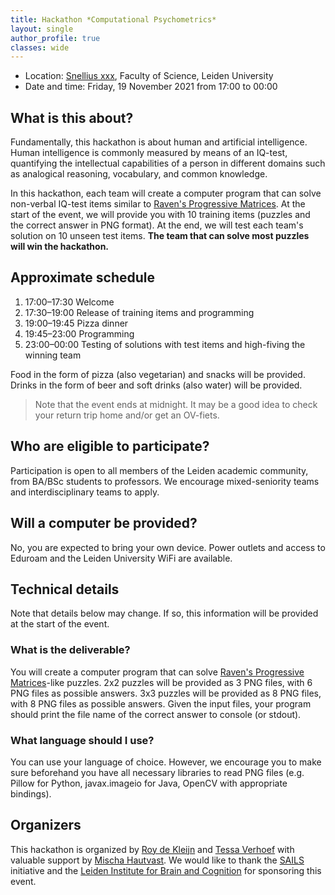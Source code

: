```yaml
---
title: Hackathon *Computational Psychometrics*
layout: single
author_profile: true
classes: wide
---
```


- Location: [Snellius xxx](https://goo.gl/maps/2R1QxpEoGojjvriu7), Faculty of Science, Leiden University
- Date and time: Friday, 19 November 2021 from 17:00 to 00:00

## What is this about?
Fundamentally, this hackathon is about human and artificial intelligence. Human intelligence is commonly measured by means of an IQ-test, quantifying the intellectual capabilities of a person in different domains such as analogical reasoning, vocabulary, and common knowledge. 

In this hackathon, each team will create a computer program that can solve non-verbal IQ-test items similar to [Raven's Progressive Matrices](https://en.wikipedia.org/wiki/Raven%27s_Progressive_Matrices). At the start of the event, we will provide you with 10 training items (puzzles and the correct answer in PNG format). At the end, we will test each team's solution on 10 unseen test items. **The team that can solve most puzzles will win the hackathon.**

## Approximate schedule
1. 17:00–17:30 Welcome
2. 17:30–19:00 Release of training items and programming
3. 19:00–19:45 Pizza dinner
4. 19:45–23:00 Programming
5. 23:00–00:00 Testing of solutions with test items and high-fiving the winning team

Food in the form of pizza (also vegetarian) and snacks will be provided. Drinks in the form of beer and soft drinks (also water) will be provided. 

> Note that the event ends at midnight. It may be a good idea to check your return trip home and/or get an OV-fiets.

## Who are eligible to participate?
Participation is open to all members of the Leiden academic community, from BA/BSc students to professors. We encourage mixed-seniority teams and interdisciplinary teams to apply.

## Will a computer be provided?
No, you are expected to bring your own device. Power outlets and access to Eduroam and the Leiden University WiFi are available.


## Technical details

Note that details below may change. If so, this information will be provided at the start of the event.

### What is the deliverable?
You will create a computer program that can solve [Raven's Progressive Matrices](https://en.wikipedia.org/wiki/Raven%27s_Progressive_Matrices)-like puzzles. 2x2 puzzles will be provided as 3 PNG files, with 6 PNG files as possible answers. 3x3 puzzles will be provided as 8 PNG files, with 8 PNG files as possible answers. Given the input files, your program should print the file name of the correct answer to console (or stdout).

### What language should I use?
You can use your language of choice. However, we encourage you to make sure beforehand you have all necessary libraries to read PNG files (e.g. Pillow for Python, javax.imageio for Java, OpenCV with appropriate bindings).


## Organizers
This hackathon is organized by [Roy de Kleijn](https://www.universiteitleiden.nl/en/staffmembers/roy-de-kleijn) and [Tessa Verhoef](https://www.universiteitleiden.nl/en/staffmembers/tessa-verhoef) with valuable support by [Mischa Hautvast](https://www.universiteitleiden.nl/medewerkers/mischa-hautvast). We would like to thank the [SAILS](https://www.universiteitleiden.nl/en/sails) initiative and the [Leiden Institute for Brain and Cognition](https://www.universiteitleiden.nl/en/social-behavioural-sciences/libc) for sponsoring this event.
